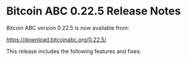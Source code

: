 # Bitcoin ABC 0.22.5 Release Notes

Bitcoin ABC version 0.22.5 is now available from:

  <https://download.bitcoinabc.org/0.22.5/>

This release includes the following features and fixes:
